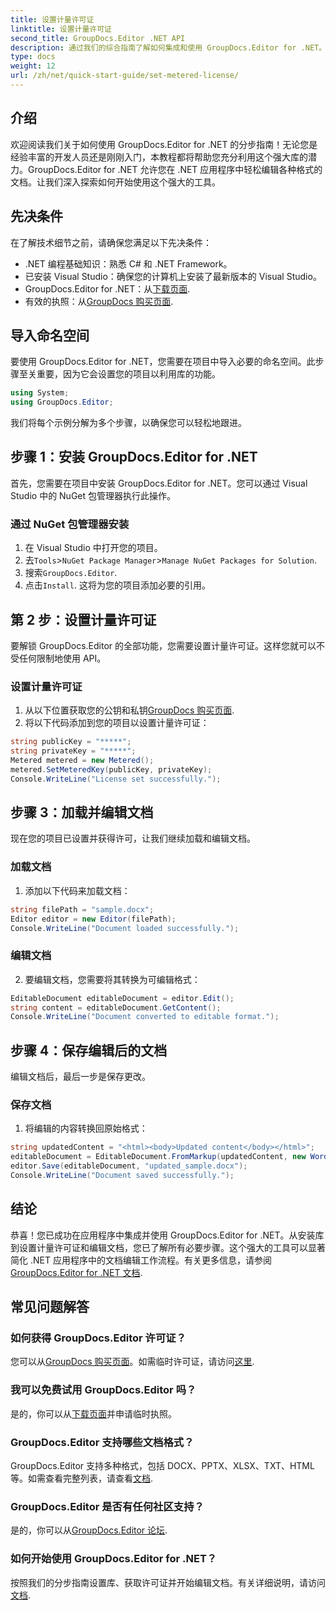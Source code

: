```yaml
---
title: 设置计量许可证
linktitle: 设置计量许可证
second_title: GroupDocs.Editor .NET API
description: 通过我们的综合指南了解如何集成和使用 GroupDocs.Editor for .NET。在您的 .NET 应用程序中解锁强大的文档编辑功能。
type: docs
weight: 12
url: /zh/net/quick-start-guide/set-metered-license/
---
```

## 介绍
欢迎阅读我们关于如何使用 GroupDocs.Editor for .NET 的分步指南！无论您是经验丰富的开发人员还是刚刚入门，本教程都将帮助您充分利用这个强大库的潜力。GroupDocs.Editor for .NET 允许您在 .NET 应用程序中轻松编辑各种格式的文档。让我们深入探索如何开始使用这个强大的工具。
## 先决条件
在了解技术细节之前，请确保您满足以下先决条件：
- .NET 编程基础知识：熟悉 C# 和 .NET Framework。
- 已安装 Visual Studio：确保您的计算机上安装了最新版本的 Visual Studio。
-  GroupDocs.Editor for .NET：从[下载页面](https://releases.groupdocs.com/editor/net/).
- 有效的执照：从[GroupDocs 购买页面](https://purchase.groupdocs.com/temporary-license/).
## 导入命名空间
要使用 GroupDocs.Editor for .NET，您需要在项目中导入必要的命名空间。此步骤至关重要，因为它会设置您的项目以利用库的功能。
```csharp
using System;
using GroupDocs.Editor;
```
我们将每个示例分解为多个步骤，以确保您可以轻松地跟进。
## 步骤 1：安装 GroupDocs.Editor for .NET
首先，您需要在项目中安装 GroupDocs.Editor for .NET。您可以通过 Visual Studio 中的 NuGet 包管理器执行此操作。
### 通过 NuGet 包管理器安装
1. 在 Visual Studio 中打开您的项目。
2. 去`Tools`>`NuGet Package Manager`>`Manage NuGet Packages for Solution`.
3. 搜索`GroupDocs.Editor`.
4. 点击`Install`.
这将为您的项目添加必要的引用。
## 第 2 步：设置计量许可证
要解锁 GroupDocs.Editor 的全部功能，您需要设置计量许可证。这样您就可以不受任何限制地使用 API。
### 设置计量许可证
1. 从以下位置获取您的公钥和私钥[GroupDocs 购买页面](https://purchase.groupdocs.com/temporary-license/).
2. 将以下代码添加到您的项目以设置计量许可证：
```csharp
string publicKey = "*****";
string privateKey = "*****";
Metered metered = new Metered();
metered.SetMeteredKey(publicKey, privateKey);
Console.WriteLine("License set successfully.");
```
## 步骤 3：加载并编辑文档
现在您的项目已设置并获得许可，让我们继续加载和编辑文档。
### 加载文档
1. 添加以下代码来加载文档：
```csharp
string filePath = "sample.docx";
Editor editor = new Editor(filePath);
Console.WriteLine("Document loaded successfully.");
```
### 编辑文档
2. 要编辑文档，您需要将其转换为可编辑格式：
```csharp
EditableDocument editableDocument = editor.Edit();
string content = editableDocument.GetContent();
Console.WriteLine("Document converted to editable format.");
```
## 步骤 4：保存编辑后的文档
编辑文档后，最后一步是保存更改。
### 保存文档
1. 将编辑的内容转换回原始格式：
```csharp
string updatedContent = "<html><body>Updated content</body></html>";
editableDocument = EditableDocument.FromMarkup(updatedContent, new WordProcessingSaveOptions());
editor.Save(editableDocument, "updated_sample.docx");
Console.WriteLine("Document saved successfully.");
```
## 结论
恭喜！您已成功在应用程序中集成并使用 GroupDocs.Editor for .NET。从安装库到设置计量许可证和编辑文档，您已了解所有必要步骤。这个强大的工具可以显著简化 .NET 应用程序中的文档编辑工作流程。有关更多信息，请参阅[GroupDocs.Editor for .NET 文档](https://reference.groupdocs.com/editor/net/).
## 常见问题解答
### 如何获得 GroupDocs.Editor 许可证？
您可以从[GroupDocs 购买页面](https://purchase.groupdocs.com/buy)。如需临时许可证，请访问[这里](https://purchase.groupdocs.com/temporary-license/).
### 我可以免费试用 GroupDocs.Editor 吗？
是的，你可以从[下载页面](https://releases.groupdocs.com/)并申请临时执照。
### GroupDocs.Editor 支持哪些文档格式？
 GroupDocs.Editor 支持多种格式，包括 DOCX、PPTX、XLSX、TXT、HTML 等。如需查看完整列表，请查看[文档](https://reference.groupdocs.com/editor/net/).
### GroupDocs.Editor 是否有任何社区支持？
是的，你可以从[GroupDocs.Editor 论坛](https://forum.groupdocs.com/c/editor/20).
### 如何开始使用 GroupDocs.Editor for .NET？
按照我们的分步指南设置库、获取许可证并开始编辑文档。有关详细说明，请访问[文档](https://reference.groupdocs.com/editor/net/).